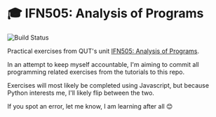 # 🎓 IFN505: Analysis of Programs

![Build Status](https://travis-ci.org/brendo/ifn505.svg?branch=master)

Practical exercises from QUT's unit [IFN505: Analysis of Programs](https://www.qut.edu.au/study/unit?unitCode=IFN505).

In an attempt to keep myself accountable, I'm aiming to commit all programming related exercises from the tutorials to this repo.

Exercises will most likely be completed using Javascript, but because Python interests me, I'll likely flip between the two.

If you spot an error, let me know, I am learning after all 😊